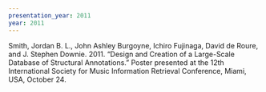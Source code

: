 ```yaml
---
presentation_year: 2011
year: 2011
---
```


Smith, Jordan B. L., John Ashley Burgoyne, Ichiro Fujinaga, David de Roure, and J. Stephen Downie. 2011. “Design and Creation of a Large-Scale Database of Structural Annotations.” Poster presented at the 12th International Society for Music Information Retrieval Conference, Miami, USA, October 24.